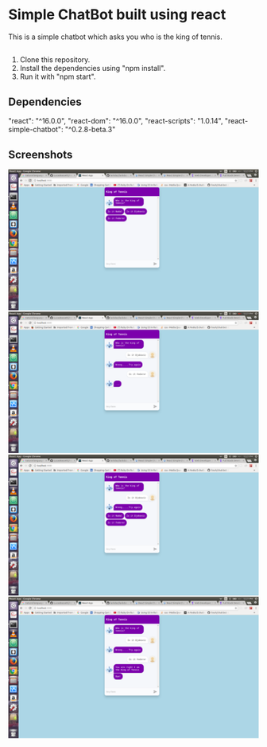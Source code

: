 # Simple  ChatBot built using react

This is a simple chatbot which asks you who is the king of tennis.

##
1. Clone this repository.
2. Install the dependencies using "npm install".
3. Run it with "npm start".

## Dependencies

"react": "^16.0.0",
"react-dom": "^16.0.0",
"react-scripts": "1.0.14",
"react-simple-chatbot": "^0.2.8-beta.3"

## Screenshots

!["BOT START"](https://github.com/KJAVA19811815/React-ChatBot/blob/master/DOCS/start.png)
!["Screenshot of wrong attempt"](https://github.com/KJAVA19811815/React-ChatBot/blob/master/DOCS/wrong.png)
!["First question"](https://github.com/KJAVA19811815/React-ChatBot/blob/master/DOCS/first.png)
!["END BOT"](https://github.com/KJAVA19811815/React-ChatBot/blob/master/DOCS/rename.png)
